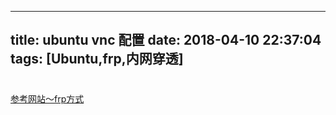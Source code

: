 
---
title: ubuntu vnc 配置
date: 2018-04-10 22:37:04
tags: [Ubuntu,frp,内网穿透]
---

#  
<!--more-->
[参考网站～frp方式](https://blog.csdn.net/u013144287/article/details/78589643)
